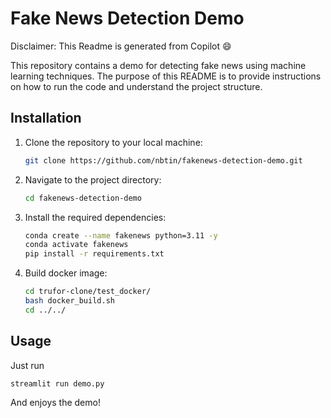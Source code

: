 # Fake News Detection Demo

Disclaimer: This Readme is generated from Copilot :smile:

This repository contains a demo for detecting fake news using machine learning techniques. The purpose of this README is to provide instructions on how to run the code and understand the project structure.

## Installation

1. Clone the repository to your local machine:

    ```bash
    git clone https://github.com/nbtin/fakenews-detection-demo.git
    ```

2. Navigate to the project directory:

    ```bash
    cd fakenews-detection-demo
    ```

3. Install the required dependencies:

    ```bash
    conda create --name fakenews python=3.11 -y
    conda activate fakenews
    pip install -r requirements.txt
    ```

4. Build docker image:
    
    ```bash
    cd trufor-clone/test_docker/
    bash docker_build.sh
    cd ../../
    ```

## Usage

Just run

```bash
streamlit run demo.py
```

And enjoys the demo!